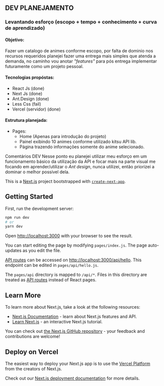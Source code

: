 ## DEV PLANEJAMENTO

### Levantando esforço (escopo + tempo + conhecimento + curva de aprendizado)

#### Objetivo:

Fazer um catalogo de animes conforme escopo, por falta de dominio nos recursos requeridos planejei fazer uma entrega mais simples que atenda a demanda, no caminho vou anotar *"features"* para pós entrega implementar futuramente como um projeto pessoal.  

#### Tecnologias propóstas:

- React Js              (done)
- Next Js               (done)
- Ant.Design            (done)
- Less Css              (fail) 
- Vercel (servidor)     (done)

#### Estrutura planejada:

- Pages:
    - Home (Apenas para introdução do projeto)
    - Painel exibindo 10 animes conforme utilizado kitsu API lib.
    - Página trazendo informações somente do anime selecionado.
    
Comentários DEV
Nesse ponto eu planejei utilizar meu esforço em um funcionamento básico da utilização da API e focar mais na parte visual me focando em aprender/utilizar o *Ant design*, nunca utilizei, então priorizei a dominar o melhor possível dela. 

This is a [Next.js](https://nextjs.org/) project bootstrapped with [`create-next-app`](https://github.com/vercel/next.js/tree/canary/packages/create-next-app).

## Getting Started

First, run the development server:

```bash
npm run dev
# or
yarn dev
```

Open [http://localhost:3000](http://localhost:3000) with your browser to see the result.

You can start editing the page by modifying `pages/index.js`. The page auto-updates as you edit the file.

[API routes](https://nextjs.org/docs/api-routes/introduction) can be accessed on [http://localhost:3000/api/hello](http://localhost:3000/api/hello). This endpoint can be edited in `pages/api/hello.js`.

The `pages/api` directory is mapped to `/api/*`. Files in this directory are treated as [API routes](https://nextjs.org/docs/api-routes/introduction) instead of React pages.

## Learn More

To learn more about Next.js, take a look at the following resources:

- [Next.js Documentation](https://nextjs.org/docs) - learn about Next.js features and API.
- [Learn Next.js](https://nextjs.org/learn) - an interactive Next.js tutorial.

You can check out [the Next.js GitHub repository](https://github.com/vercel/next.js/) - your feedback and contributions are welcome!

## Deploy on Vercel

The easiest way to deploy your Next.js app is to use the [Vercel Platform](https://vercel.com/new?utm_medium=default-template&filter=next.js&utm_source=create-next-app&utm_campaign=create-next-app-readme) from the creators of Next.js.

Check out our [Next.js deployment documentation](https://nextjs.org/docs/deployment) for more details.

